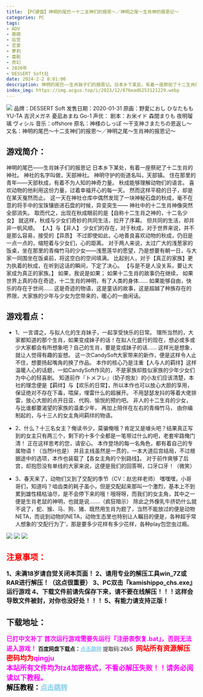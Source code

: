 ```yaml
---
title: 【PC硬盘】神明的尾巴～十二支神们的报恩～／神明之尾～生肖神的报恩记～
categories: PC
tags:
- ADV
- 兽娘
- 后宫
- 恋爱
- 萝莉
- 喜剧
- 奇幻
- 2020年
- DESSERT Soft社
date: 2024-2-2 8:01:00
description: 神明的尾巴——生肖妹子们的报恩记。日本乡下某处，有着一座祭祀了十二生肖的神社。神社的名字叫做，天部神社。神明守护的街道名叫，天部镇。住在那里的青年——天部秋成，有着不为人知的神奇力量。秋成能够理解动物们的语言。喜欢动物的他利用这份力量，过着幸福开心的每一天。然而这样平稳的日子，却是在某天戛然而止。这一天在神社仓库中偶然发现了一块神秘石盘的秋成，毫不在意的将手中的宝珠镶嵌进石盘的时候，异变突生——
index_img: https://img.acgus.top/i/2023/12/876ead6253121229.webp
---
```

![](https://img.acgus.top/i/2023/12/876ead6253121229.webp)
品牌：DESSERT Soft
发售日期：2020-01-31
原画：野愛におし ひなたもも YU-TA 吉沢メガネ 憂凪あまね Go-1
声优：
剧本：お米イド 森間まりも 夜明瑠璃 ヴィシル
音乐：offshore
原名：神様のしっぽ ～干支神さまたちの恩返し～
又名：神明的尾巴～十二支神们的报恩～／神明之尾～生肖神的报恩记～

## 游戏简介：
神明的尾巴——生肖妹子们的报恩记
日本乡下某处，有着一座祭祀了十二生肖的神社。
神社的名字叫做，天部神社。
神明守护的街道名叫，天部镇。
住在那里的青年——天部秋成，有着不为人知的神奇力量。
秋成能够理解动物们的语言。
喜欢动物的他利用这份力量，过着幸福开心的每一天。
然而这样平稳的日子，却是在某天戛然而止。
这一天在神社仓库中偶然发现了一块神秘石盘的秋成，毫不在意的将手中的宝珠镶嵌进石盘的时候，异变突生——
神社中的十二生肖神像突然全部消失。
取而代之，出现在秋成眼前的是【自称十二生肖之神的，十二名少女】
就这样，秋成与少女们奇妙的共同生活，拉开了序幕。
但共同的生活，却并非一帆风顺。
【人】与【非人】
少女们的存在，对于秋成，对于世界来说，并不是那么容易，接受的【异质】
不过即使如此，心地善良喜欢动物的秋成，仍旧是一点一点的，缩短着与少女们，心的距离。
对于两人来说，太过广大的浅葱家的饭桌，坐在那里的青梅竹马的少女——浅葱莲华的愿望，乃是想要有朝一日，与大家一同围坐在饭桌前，将这空白的空间填满。
比起别人，对于【真正的家族】更为执着的秋成，在听到这话的瞬间，下定了决心。
【与是不是人没关系，要让大家成为真正的家族。】
如果，我说是如果；
如果十二生肖的故事仍在继续，
如果世界上真的存在奇迹，十二生肖的神明，有了人类的身体……
如果能够自由，快乐的存在于世间……
这是奇迹的物语，这是童话的故事，这是超越了种族存在的界限，大家族的少年与少女为您带来的，暖心的一曲闲话。

## 游戏看点：
- 1、一言谓之，与拟人化的生肖妹子，一起享受快乐的日常。
理所当然的，大家都知道的那个生肖，如果变成妹子的话！在拟人化盛行的现在，想必或多或少大家都会有所想象吧？自己的生肖，要是变成妹子的话……
这样光是想象，就让人觉得有趣的妄想。
这一次CandySoft大家带来的新作，便是这样令人止不住，想要扬起嘴角的换了作品。
本作的核心乃是注重【人与人的羁绊】这样温暖人心的话题，一如CandySoft作风的，不是家族却胜似家族的少年少女们为中心的轻喜剧。
知道前作『トメフレ』（奶子炮友）的小友们应该清楚，本社的理念便是【羁绊】与【欢乐的日常】，所以本作也可以放心大胆的享用，保证绝对不存在下毒，喂屎，埋雷什么的超展开。
不用瑟瑟发抖的等着大佬排雷，放心大胆的点开日亚、代购、愉悦的预约吧。
非人的十二生肖的少女，
与比谁都要渴望的家族的温柔少年，
再加上陪伴在左右的青梅竹马，
由你编制起的，与十三人的女主角间羁绊的物语。

- 2、什么？十三名女主？俺读书少，莫骗俺哦？肯定又是噱头吧？结果真正写到的女主只有两三个，剩下的十多个全都是一笔带过什么的吧，老套牢路俺门清！
正在这样思考的您，请安心。
本作登场的每一名角色，都有着自己的专属物语！（当然H也是）
并且主线虽然是一贯的，一本大道后宫结局，不过根据途中的选项，本作也装载了【各女主角的个别路线】。
对于前作爽够了后宫，却抱怨没有单线的大家来说，这便是我们的回答啊，口牙口牙！（微笑）

- 3、春天来了，动物们又到了交配的季节（CV：赵忠祥老师）
嘿嘿嘿，小哥哥们，知道吗？啮齿类的耗子虽小，但是交配起来那叫一个激烈，基本上不到累到雄性精枯油尽，是不会停下来的哦！哦呀呀，而我们的女主角，其中之一便是生肖老鼠的神明，也就是说…….（疯狂暗示）
除此之外像乳牛挤奶什么就不说了，蛇、猴、马、狗、猪、既然用生肖为题了，当然不能放过的便是动物NETA，而说到动物的NETA，动物生态里也特别让人瞩目的便是，各种超乎常人想象的‘交配行为了’，那是要多少花样有多少花样，各种play包您虫过瘾。

![](https://img.acgus.top/i/2023/12/f0b934def8121241.webp)
![](https://img.acgus.top/i/2023/12/54f9a69441121237.webp)
![](https://img.acgus.top/i/2023/12/707fee487f121233.webp)




## <font color=#FF0000 >注意事项：</font>
<font size=3><b>1、未满18岁请自觉关闭本页面！
2、请用专业的解压工具win_7Z或RAR进行解压！（这点很重要）
3、PC双击『kamishippo_chs.exe』运行游戏
4、下载文件前请先保存下来，请不要在线解压！！！这样会导致文件被封，对你也没好处！！！
5、有能力请支持正版！</b></font>

## 下载地址：
<font color=#FF00FF size=3><b>已打中文补丁</b></font>
<font color=#FF00FF size=3>**首次运行游戏需要先运行『注册表恢复.bat』，否则无法进入游戏！**</font>
<b>百度网盘下载点：</b><a href="https://pan.baidu.com/s/1IojcNnohA_M6egHEN8gTOQ?pwd=26k5" style="color: #87CEEB;"><b>点击跳转</b></a> 提取码:26k5
<a style="padding: 0" href="https://post.qingju.org/AD/"><img style="max-width:100%" src="https://img.acgus.top/i/2024/07/478f689b8021d8d499ab43d21acf137a.gif" alt=""></a>
<b><font color=#FF0000 size=4>网站所有资源解压密码均为</b></font><b><font color=#FF00FF size=4>qingju</font><font color=#FF0000 ></font></b><br><b><font color=#FF00FF size=4>本站所有文件均为lz4加密格式，不看必解压失败！！请务必阅读以下教程。</b></font><br><b><font color=#000 size=4>解压教程：</b><a href="https://post.qingju.org/tutorial/000/" style="color: #87CEEB;"><b>点击跳转</b></a>